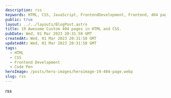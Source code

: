 ```yaml
---
description: rss
keywords: HTML, CSS, JavaScript, FrontendDevelopment, Frontend, 404 page, custom 404 page in HTML and CSS.
public: true
layout: ../../layouts/BlogPost.astro
title: 19 Awesome Custom 404 pages in HTML and CSS.
pubDate: Wed, 01 Mar 2023 20:31:58 GMT
createdAt: Wed, 01 Mar 2023 20:31:58 GMT
updatedAt: Wed, 01 Mar 2023 20:31:58 GMT
tags:
  - HTML
  - CSS
  - Frontend Development
  - Code Pen
heroImage: /posts/hero-images/heroimage-19-404-page.webp
slug: rss
---
```


rss

